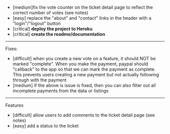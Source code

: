 - [medium]fix the vote counter on the ticket detail page to reflect the correct number of votes (see notes)
- [easy] replace the "about" and "contact" links in the header with a "login"/"logout" button
- [critical] **deploy the project to Heroku**
- [critical] **create the readme/documentation**

---

Fixes:

- [difficult] when you create a new vote on a feature, it should NOT be marked "complete". When you make the payment, paypal should
  "callback" to the app so that we can mark the payment as complete. This prevents users creating a new payment but not actually
   following through with the payment
- [medium] if the above is issue is fixed, then you can also filter out all incomplete payments from the data or listings

---

Features

- [difficult] allow users to add comments to the ticket detail page (see notes)
- [easy] add a status to the ticket
